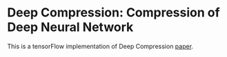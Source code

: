# Deep Compression: Compression of Deep Neural Network

This is a tensorFlow implementation of Deep Compression [paper](https://arxiv.org/abs/1510.00149). 
